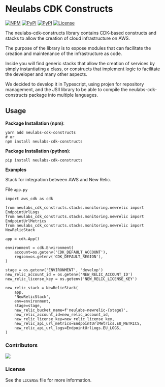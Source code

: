 # Neulabs CDK Constructs

[![NPM](https://img.shields.io/npm/v/neulabs-cdk-constructs?color=blue&label=npm+cdk)](https://www.npmjs.com/package/neulabs-cdk-constructs)
[![PyPI](https://img.shields.io/pypi/v/neulabs-cdk-constructs?color=blue&label=pypi+cdk)](https://pypi.org/project/neulabs-cdk-constructs/)
[![PyPI](https://img.shields.io/github/last-commit/neulabscom/neulabs-cdk-constructs/main)](https://github.com/neulabscom/neulabs-cdk-constructs/commits/main)
[![License](https://img.shields.io/badge/license-Apache--2.0-blue)](https://github.com/neulabscom/neulabs-cdk-constructs/blob/main/LICENSE)

The neulabs-cdk-constructs library contains CDK-based constructs and stacks to allow the creation of cloud infrastructure on AWS.

The purpose of the library is to expose modules that can facilitate the creation and maintenance of the infrastructure as code.

Inside you will find generic stacks that allow the creation of services by simply instantiating a class, or constructs that implement logic to facilitate the developer and many other aspects.

We decided to develop it in Typescript, using projen for repository management, and the JSII library to be able to compile the neulabs-cdk-constructs package into multiple languages.

## Usage

**Package Installation (npm)**:

```
yarn add neulabs-cdk-constructs
# or
npm install neulabs-cdk-constructs
```

**Package Installation (python)**:

```
pip install neulabs-cdk-constructs
```

**Examples**

Stack for integration between AWS and New Relic.

File `app.py`

```
import aws_cdk as cdk

from neulabs_cdk_constructs.stacks.monitoring.newrelic import EndpointUrlLogs
from neulabs_cdk_constructs.stacks.monitoring.newrelic import EndpointUrlMetrics
from neulabs_cdk_constructs.stacks.monitoring.newrelic import NewRelicStack

app = cdk.App()

environment = cdk.Environment(
    account=os.getenv('CDK_DEFAULT_ACCOUNT'),
    region=os.getenv('CDK_DEFAULT_REGION'),
)

stage = os.getenv('ENVIRONMENT', 'develop')
new_relic_account_id = os.getenv('NEW_RELIC_ACCOUNT_ID')
new_relic_license_key = os.getenv('NEW_RELIC_LICENSE_KEY')

new_relic_stack = NewRelicStack(
    app,
    'NewRelicStack',
    env=environment,
    stage=stage,
    new_relic_bucket_name=f'neulabs-newrelic-{stage}',
    new_relic_account_id=new_relic_account_id,
    new_relic_license_key=new_relic_license_key,
    new_relic_api_url_metrics=EndpointUrlMetrics.EU_METRICS,
    new_relic_api_url_logs=EndpointUrlLogs.EU_LOGS,
)
```

### Contributors

<a href="https://github.com/neulabscom/neulabs-cdk-constructs/graphs/contributors"> <img src="https://contrib.rocks/image?repo=neulabscom/neulabs-cdk-constructs" /> </a>

### License

See the `LICENSE` file for more information.
